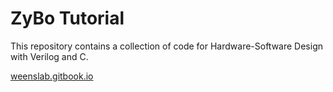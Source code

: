 # ZyBo Tutorial

This repository contains a collection of code for Hardware-Software Design with Verilog and C.

[weenslab.gitbook.io](https://weenslab.gitbook.io/pages)
